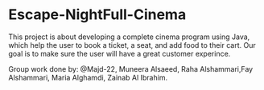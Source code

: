 # Escape-NightFull-Cinema
This project is about developing a complete cinema program using Java, which help the user to book a ticket, a seat, and add food to their cart. 
Our goal is to make sure the user will have a great customer experince.

Group work done by: @Majd-22, Muneera Alsaeed, Raha Alshammari,Fay Alshammari, Maria Alghamdi, Zainab Al Ibrahim.
